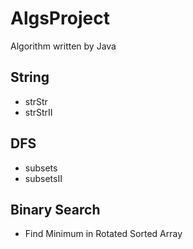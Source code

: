 # AlgsProject
Algorithm written by Java

## String
- strStr
- strStrII

## DFS
- subsets
- subsetsII

## Binary Search
- Find Minimum in Rotated Sorted Array
